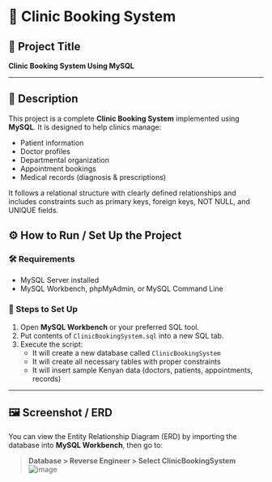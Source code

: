 # 🏥 Clinic Booking System

## 📌 Project Title
**Clinic Booking System Using MySQL**

---

## 📄 Description

This project is a complete **Clinic Booking System** implemented using **MySQL**. It is designed to help clinics manage:

- Patient information
- Doctor profiles
- Departmental organization
- Appointment bookings
- Medical records (diagnosis & prescriptions)

It follows a relational structure with clearly defined relationships and includes constraints such as primary keys, foreign keys, NOT NULL, and UNIQUE fields.


## ⚙️ How to Run / Set Up the Project

### 🛠 Requirements

- MySQL Server installed
- MySQL Workbench, phpMyAdmin, or MySQL Command Line

### 🧩 Steps to Set Up

1. Open **MySQL Workbench** or your preferred SQL tool.
2. Put contents of `ClinicBookingSystem.sql` into a new SQL tab.
3. Execute the script:
   - It will create a new database called `ClinicBookingSystem`
   - It will create all necessary tables with proper constraints
   - It will insert sample Kenyan data (doctors, patients, appointments, records)

---

## 🖼 Screenshot / ERD

You can view the Entity Relationship Diagram (ERD) by importing the database into **MySQL Workbench**, then go to:

> **Database > Reverse Engineer > Select ClinicBookingSystem**
> ![image](https://github.com/user-attachments/assets/1ebbc05e-8141-4e6f-96b2-f0c50ac4e673)



